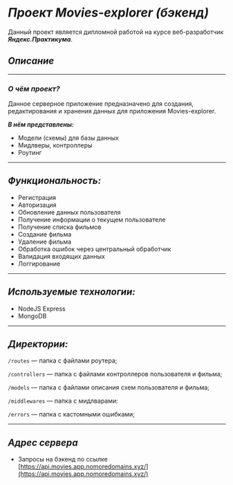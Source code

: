 # ***Проект Movies-explorer (бэкенд)***
Данный проект является дипломной работой на курсе веб-разработчик ***Яндекс.Практикума***.
## *Описание*
----
### ***О чём проект?***

Данное серверное приложение предназначено для создания, редактирования и хранения данных для приложения Movies-explorer.

***В нём представлены:***

* Модели (схемы) для базы данных
* Мидлверы, контроллеры
* Роутинг

---
## *Функциональность:*
* Регистрация
* Авторизация
* Обновление данных пользователя
* Получение информации о текущем пользователе
* Получение списка фильмов
* Создание фильма
* Удаление фильма
* Обработка ошибок через центральный обработчик
* Валидация входящих данных
* Логгирование
---
## *Используемые технологии:*

* NodeJS Express
* MongoDB
---
## *Директории:*

`/routes` — папка с файлами роутера;

`/controllers` — папка с файлами контроллеров пользователя и фильма;

`/models` — папка с файлами описания схем пользователя и фильма;

`/middlewares` — папка с мидлварами:

`/errors` — папка с кастомными ошибками;

---
## *Адрес сервера*

* Запросы на бэкенд по ссылке [https://api.movies.app.nomoredomains.xyz/](https://api.movies.app.nomoredomains.xyz/)

